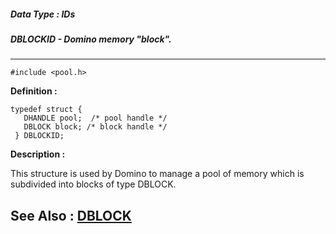 ##### Data Type : IDs
##### DBLOCKID - Domino memory "block".
---
```
#include <pool.h>
```

**Definition :**
```
typedef struct {
   DHANDLE pool;  /* pool handle */
   DBLOCK block; /* block handle */
 } DBLOCKID;
```

**Description :**

This structure is used by Domino to manage a pool of memory which is subdivided into blocks of type DBLOCK.


**See Also :**
[DBLOCK](/domino-c-api-docs/reference/Data/DBLOCK)
---
